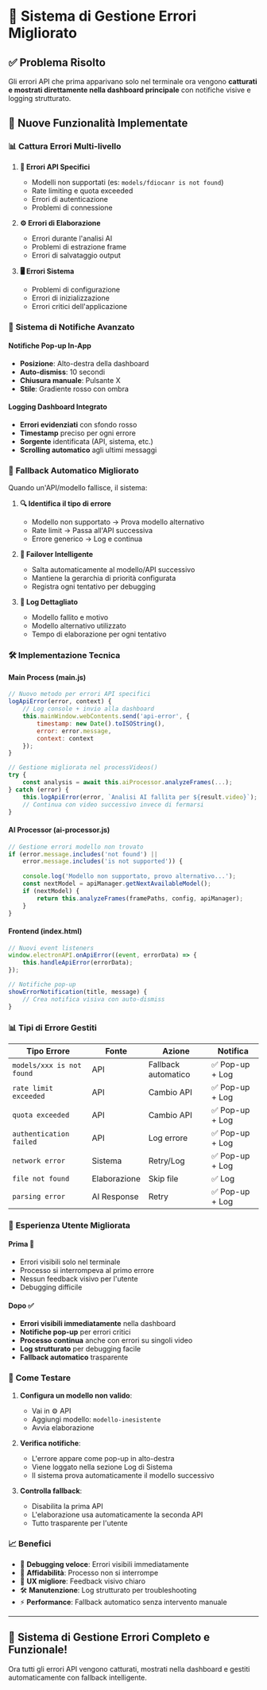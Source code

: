 # 🚨 Sistema di Gestione Errori Migliorato

## ✅ **Problema Risolto**

Gli errori API che prima apparivano solo nel terminale ora vengono **catturati e mostrati direttamente nella dashboard principale** con notifiche visive e logging strutturato.

## 🔧 **Nuove Funzionalità Implementate**

### 📊 **Cattura Errori Multi-livello**

1. **🎯 Errori API Specifici**
   - Modelli non supportati (es: `models/fdiocanr is not found`)
   - Rate limiting e quota exceeded
   - Errori di autenticazione
   - Problemi di connessione

2. **⚙️ Errori di Elaborazione**
   - Errori durante l'analisi AI
   - Problemi di estrazione frame
   - Errori di salvataggio output

3. **🖥️ Errori Sistema**
   - Problemi di configurazione
   - Errori di inizializzazione
   - Errori critici dell'applicazione

### 🔔 **Sistema di Notifiche Avanzato**

#### **Notifiche Pop-up In-App**
- **Posizione**: Alto-destra della dashboard
- **Auto-dismiss**: 10 secondi
- **Chiusura manuale**: Pulsante X
- **Stile**: Gradiente rosso con ombra

#### **Logging Dashboard Integrato**
- **Errori evidenziati** con sfondo rosso
- **Timestamp** preciso per ogni errore
- **Sorgente** identificata (API, sistema, etc.)
- **Scrolling automatico** agli ultimi messaggi

### 🔄 **Fallback Automatico Migliorato**

Quando un'API/modello fallisce, il sistema:

1. **🔍 Identifica il tipo di errore**
   - Modello non supportato → Prova modello alternativo
   - Rate limit → Passa all'API successiva
   - Errore generico → Log e continua

2. **🔀 Failover Intelligente**
   - Salta automaticamente al modello/API successivo
   - Mantiene la gerarchia di priorità configurata
   - Registra ogni tentativo per debugging

3. **📝 Log Dettagliato**
   - Modello fallito e motivo
   - Modello alternativo utilizzato
   - Tempo di elaborazione per ogni tentativo

### 🛠️ **Implementazione Tecnica**

#### **Main Process (main.js)**
```javascript
// Nuovo metodo per errori API specifici
logApiError(error, context) {
    // Log console + invio alla dashboard
    this.mainWindow.webContents.send('api-error', {
        timestamp: new Date().toISOString(),
        error: error.message,
        context: context
    });
}

// Gestione migliorata nel processVideos()
try {
    const analysis = await this.aiProcessor.analyzeFrames(...);
} catch (error) {
    this.logApiError(error, `Analisi AI fallita per ${result.video}`);
    // Continua con video successivo invece di fermarsi
}
```

#### **AI Processor (ai-processor.js)**
```javascript
// Gestione errori modello non trovato
if (error.message.includes('not found') || 
    error.message.includes('is not supported')) {
    
    console.log('Modello non supportato, provo alternativo...');
    const nextModel = apiManager.getNextAvailableModel();
    if (nextModel) {
        return this.analyzeFrames(framePaths, config, apiManager);
    }
}
```

#### **Frontend (index.html)**
```javascript
// Nuovi event listeners
window.electronAPI.onApiError((event, errorData) => {
    this.handleApiError(errorData);
});

// Notifiche pop-up
showErrorNotification(title, message) {
    // Crea notifica visiva con auto-dismiss
}
```

### 📊 **Tipi di Errore Gestiti**

| Tipo Errore | Fonte | Azione | Notifica |
|-------------|--------|--------|-----------|
| `models/xxx is not found` | API | Fallback automatico | ✅ Pop-up + Log |
| `rate limit exceeded` | API | Cambio API | ✅ Pop-up + Log |
| `quota exceeded` | API | Cambio API | ✅ Pop-up + Log |
| `authentication failed` | API | Log errore | ✅ Pop-up + Log |
| `network error` | Sistema | Retry/Log | ✅ Pop-up + Log |
| `file not found` | Elaborazione | Skip file | ✅ Log |
| `parsing error` | AI Response | Retry | ✅ Pop-up + Log |

### 🎨 **Esperienza Utente Migliorata**

#### **Prima** 🚫
- Errori visibili solo nel terminale
- Processo si interrompeva al primo errore
- Nessun feedback visivo per l'utente
- Debugging difficile

#### **Dopo** ✅
- **Errori visibili immediatamente** nella dashboard
- **Notifiche pop-up** per errori critici
- **Processo continua** anche con errori su singoli video
- **Log strutturato** per debugging facile
- **Fallback automatico** trasparente

### 🔧 **Come Testare**

1. **Configura un modello non valido**:
   - Vai in ⚙️ API
   - Aggiungi modello: `modello-inesistente`
   - Avvia elaborazione

2. **Verifica notifiche**:
   - L'errore appare come pop-up in alto-destra
   - Viene loggato nella sezione Log di Sistema
   - Il sistema prova automaticamente il modello successivo

3. **Controlla fallback**:
   - Disabilita la prima API
   - L'elaborazione usa automaticamente la seconda API
   - Tutto trasparente per l'utente

### 📈 **Benefici**

- 🎯 **Debugging veloce**: Errori visibili immediatamente
- 🔄 **Affidabilità**: Processo non si interrompe
- 👥 **UX migliore**: Feedback visivo chiaro
- 🛠️ **Manutenzione**: Log strutturato per troubleshooting
- ⚡ **Performance**: Fallback automatico senza intervento manuale

---

## 🎉 **Sistema di Gestione Errori Completo e Funzionale!**

Ora tutti gli errori API vengono catturati, mostrati nella dashboard e gestiti automaticamente con fallback intelligente.
